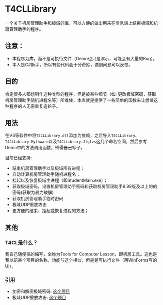 # T4CLLibrary
一个关于机房管理助手和极域的库，可以方便的做出用来在信息课上结束极域和机房管理助手的程序。

## 注意：
- 本程序为**库**，而不是可执行文件（Demo也只是演示，可能会有大量的Bug）。
- 本人是C#新手，所以有些代码会十分奇妙，遇到问题可以反馈。

## 目的
肯定很多人都想制作这种类型的程序，但是被某些细节（如: 更改极域密码、获取机房管理助手随机进程名等）所难住，本库就是提供了一些简单的函数来让想做这种程序的人无需重复造轮子。

## 用法
在VS等软件中将`T4CLLibrary.dll`添加为依赖，之后导入`T4CLLibrary`、`T4CLLibrary.Mythware`以及`T4CLLibrary.Jfglzs`这几个命名空间，然后参考Demo中的方法调用函数，~~懒得自己写了~~。

目前已经支持: 
- 结束机房管理助手以及极域所有进程；
- 自动计算机房管理助手随机进程名；
- 挂起以及恢复极域主进程（即StudentMain.exe）；
- 获取极域密码，设置机房管理助手密码和获取机房管理助手9\.99版及以上的的密码(获取为暴力破解)
- 获取机房管理助手临时密码
- 极域UDP重放攻击
- 更方便的结束、挂起或恢复进程的方法；

## 其他
### T4CL是什么？
我自己随便搞的缩写，全称为Tools for Computer Lesson，即机房工具。这也是我以前某个项目的名称，功能与这个相似，但是是可执行文件（用WinForms写的UI）。
### 引用
- 加密和解密极域密码: [这个项目](https://github.com/MuliMuri/Mythware)
- 极域UDP重放攻击: [这个项目](https://github.com/ht0Ruial/Jiyu_udp_attack)